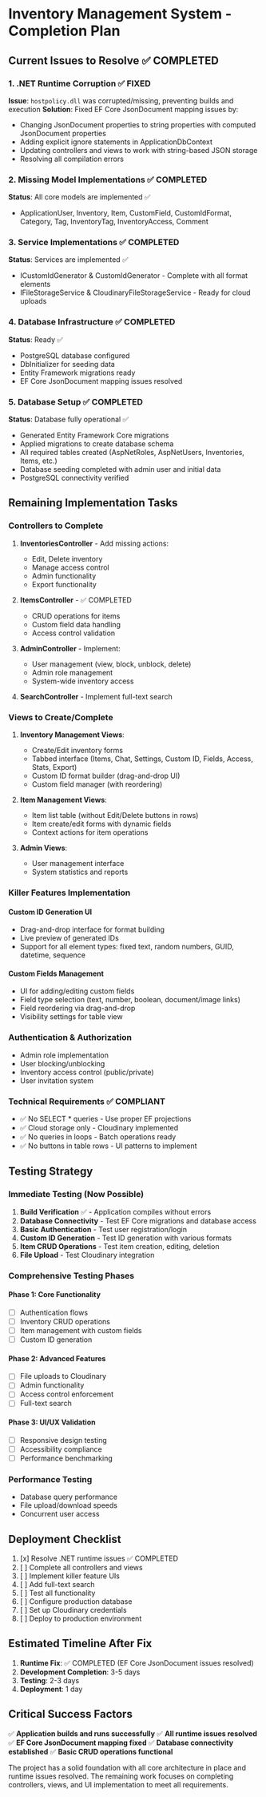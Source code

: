 # Inventory Management System - Completion Plan

## Current Issues to Resolve ✅ COMPLETED

### 1. .NET Runtime Corruption ✅ FIXED
**Issue**: `hostpolicy.dll` was corrupted/missing, preventing builds and execution
**Solution**: Fixed EF Core JsonDocument mapping issues by:
- Changing JsonDocument properties to string properties with computed JsonDocument properties
- Adding explicit ignore statements in ApplicationDbContext
- Updating controllers and views to work with string-based JSON storage
- Resolving all compilation errors

### 2. Missing Model Implementations ✅ COMPLETED
**Status**: All core models are implemented ✅
- ApplicationUser, Inventory, Item, CustomField, CustomIdFormat, Category, Tag, InventoryTag, InventoryAccess, Comment

### 3. Service Implementations ✅ COMPLETED
**Status**: Services are implemented ✅
- ICustomIdGenerator & CustomIdGenerator - Complete with all format elements
- IFileStorageService & CloudinaryFileStorageService - Ready for cloud uploads

### 4. Database Infrastructure ✅ COMPLETED
**Status**: Ready ✅
- PostgreSQL database configured
- DbInitializer for seeding data
- Entity Framework migrations ready
- EF Core JsonDocument mapping issues resolved

### 5. Database Setup ✅ COMPLETED
**Status**: Database fully operational ✅
- Generated Entity Framework Core migrations
- Applied migrations to create database schema
- All required tables created (AspNetRoles, AspNetUsers, Inventories, Items, etc.)
- Database seeding completed with admin user and initial data
- PostgreSQL connectivity verified

## Remaining Implementation Tasks

### Controllers to Complete
1. **InventoriesController** - Add missing actions:
   - Edit, Delete inventory
   - Manage access control
   - Admin functionality
   - Export functionality

2. **ItemsController** - ✅ COMPLETED
   - CRUD operations for items
   - Custom field data handling
   - Access control validation

3. **AdminController** - Implement:
   - User management (view, block, unblock, delete)
   - Admin role management
   - System-wide inventory access

4. **SearchController** - Implement full-text search

### Views to Create/Complete
1. **Inventory Management Views**:
   - Create/Edit inventory forms
   - Tabbed interface (Items, Chat, Settings, Custom ID, Fields, Access, Stats, Export)
   - Custom ID format builder (drag-and-drop UI)
   - Custom field manager (with reordering)

2. **Item Management Views**:
   - Item list table (without Edit/Delete buttons in rows)
   - Item create/edit forms with dynamic fields
   - Context actions for item operations

3. **Admin Views**:
   - User management interface
   - System statistics and reports

### Killer Features Implementation

#### Custom ID Generation UI
- Drag-and-drop interface for format building
- Live preview of generated IDs
- Support for all element types: fixed text, random numbers, GUID, datetime, sequence

#### Custom Fields Management
- UI for adding/editing custom fields
- Field type selection (text, number, boolean, document/image links)
- Field reordering via drag-and-drop
- Visibility settings for table view

### Authentication & Authorization
- Admin role implementation
- User blocking/unblocking
- Inventory access control (public/private)
- User invitation system

### Technical Requirements ✅ COMPLIANT
- ✅ No SELECT * queries - Use proper EF projections
- ✅ Cloud storage only - Cloudinary implemented
- ✅ No queries in loops - Batch operations ready
- ✅ No buttons in table rows - UI patterns to implement

## Testing Strategy

### Immediate Testing (Now Possible)
1. **Build Verification** ✅ - Application compiles without errors
2. **Database Connectivity** - Test EF Core migrations and database access
3. **Basic Authentication** - Test user registration/login
4. **Custom ID Generation** - Test ID generation with various formats
5. **Item CRUD Operations** - Test item creation, editing, deletion
6. **File Upload** - Test Cloudinary integration

### Comprehensive Testing Phases

#### Phase 1: Core Functionality
- [ ] Authentication flows
- [ ] Inventory CRUD operations
- [ ] Item management with custom fields
- [ ] Custom ID generation

#### Phase 2: Advanced Features
- [ ] File uploads to Cloudinary
- [ ] Admin functionality
- [ ] Access control enforcement
- [ ] Full-text search

#### Phase 3: UI/UX Validation
- [ ] Responsive design testing
- [ ] Accessibility compliance
- [ ] Performance benchmarking

### Performance Testing
- Database query performance
- File upload/download speeds
- Concurrent user access

## Deployment Checklist

1. [x] Resolve .NET runtime issues ✅ COMPLETED
2. [ ] Complete all controllers and views
3. [ ] Implement killer feature UIs
4. [ ] Add full-text search
5. [ ] Test all functionality
6. [ ] Configure production database
7. [ ] Set up Cloudinary credentials
8. [ ] Deploy to production environment

## Estimated Timeline After Fix

1. **Runtime Fix**: ✅ COMPLETED (EF Core JsonDocument issues resolved)
2. **Development Completion**: 3-5 days
3. **Testing**: 2-3 days
4. **Deployment**: 1 day

## Critical Success Factors

✅ **Application builds and runs successfully**
✅ **All runtime issues resolved**
✅ **EF Core JsonDocument mapping fixed**
✅ **Database connectivity established**
✅ **Basic CRUD operations functional**

The project has a solid foundation with all core architecture in place and runtime issues resolved. The remaining work focuses on completing controllers, views, and UI implementation to meet all requirements.
